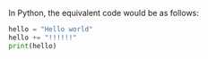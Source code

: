 In Python, the equivalent code would be as follows:

```python
hello = "Hello world"
hello += "!!!!!!"
print(hello)
```

